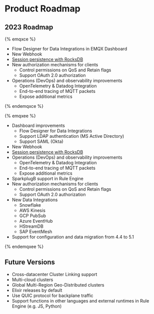 # Product Roadmap

## 2023 Roadmap

{% emqxce %}

* Flow Designer for Data Integrations in EMQX Dashboard
* New Webhook
* [Session persistence with RocksDB](https://github.com/emqx/eip/blob/main/active/0023-rocksdb-message-persistence.md)
* New authorization mechanisms for clients
  * Control permissions on QoS and Retain flags
  * Support OAuth 2.0 authorization
* Operations (DevOps) and observability improvements
  * OpenTelemetry & Datadog Integration
  * End-to-end tracing of MQTT packets
  * Expose additional metrics

{% endemqxce %}

{% emqxee %}

* Dashboard improvements
  * Flow Designer for Data Integrations
  * Support LDAP authentication (MS Active Directory)
  * Support SAML (Okta)
* New Webhook
* [Session persistence with RocksDB](https://github.com/emqx/eip/blob/main/active/0023-rocksdb-message-persistence.md)
* Operations (DevOps) and observability improvements
  * OpenTelemetry & Datadog Integration
  * End-to-end tracing of MQTT packets
  * Expose additional metrics
* SparkplugB support in Rule Engine
* New authorization mechanisms for clients
  * Control permissions on QoS and Retain flags
  * Support OAuth 2.0 authorization
* New Data Integrations
  * Snowflake
  * AWS Kinesis
  * GCP PubSub
  * Azure EventHub
  * HStreamDB
  * SAP EventMesh
* Support for configuration and data migration from 4.4 to 5.1

{% endemqxee %}

## Future Versions

* Cross-datacenter Cluster Linking support
* Multi-cloud clusters
* Global Multi-Region Geo-Distributed clusters
* Elixir releases by default
* Use QUIC protocol for backplane traffic
* Support functions in other languages and external runtimes in Rule Engine (e.g. JS, Python)
